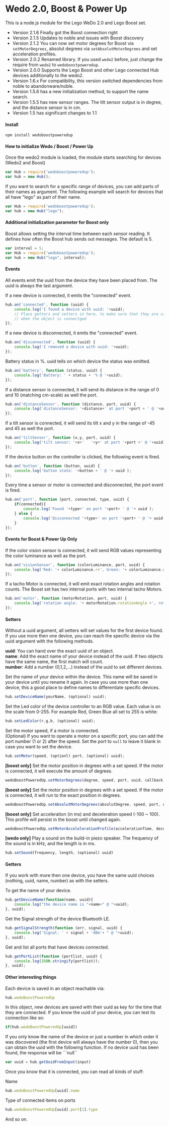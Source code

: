 # Wedo 2.0, Boost & Power Up

This is a node.js module for the Lego WeDo 2.0 and Lego Boost set.

+ Version 2.1.6 Finally got the Boost connection right
+ Version 2.1.5 Updates to noble and issues with Boost discovery
+ Version 2.1.2 You can now set motor degrees for Boost via ```setMotorDegrees```, absolut degrees via ```setAbsolutMotorDegrees``` and set acceleration profiles.
+ Version 2.0.2 Renamed library. If you used ```wedo2``` before, just change the require from ````wedo2```` to  ```wedoboostpoweredup```.
+ Version 2.0.0 Supports the Lego Boost and other Lego connected Hub devices additionally to the wedo2.
+ Version 1.6.x For compatibility, this version switched dependencies from noble to abandonware/noble.
+ Version 1.5.6 has a new initialization method, to support the name search.
+ Version 1.5.5 has new sensor ranges.
The tilt sensor output is in degree, and the distance sensor is in cm.
+ Version 1.5 has significant changes to 1.1


#### Install

~~~~shell
npm install wedoboostpoweredup
~~~~

#### How to initialize Wedo / Boost / Power Up

Once the wedo2 module is loaded, the module starts searching for devices (Wedo2 and Boost)

~~~~js
var Hub = require('wedoboostpoweredup');
var hub = new Hub();
~~~~

If you want to search for a specific range of devices, you can add parts of their names as argument.
The following example will search for devices that all have "lego" as part of their name.

~~~~js
var Hub = require('wedoboostpoweredup');
var hub = new Hub("lego");
~~~~

#### Additional initialization parameter for Boost only
Boost allows setting the interval time between each sensor reading. It defines how often the Boost hub sends out messages. The default is 5.

~~~~js
var interval = 5;
var Hub = require('wedoboostpoweredup');
var hub = new Hub("lego", interval);
~~~~

#### Events

All events emit the uuid from the device they have been placed from.
The uuid is always the last argument.

If a new device is connected, it emits the "connected" event.

~~~~js
hub.on('connected', function (uuid) {
    console.log('I found a device with uuid: '+uuid);
    // Place getters and setters in here, to make sure that they are called,
    // when the object is connectged
});
~~~~

If a new device is disconnected, it emits the "connected" event.

~~~~js
hub.on('disconnected', function (uuid) {
    console.log('I removed a device with uuid: '+uuid);
});
~~~~

Battery status in %. uuid tells on which device the status was emitted.

~~~~js
hub.on('battery', function (status, uuid) {
    console.log('Battery: ' + status + '% @ '+uuid);
});
~~~~

If a distance sensor is connected, it will send its
distance in the range of 0 and 10 (matching cm-scale) as well the port.

~~~~js
hub.on('distanceSensor', function (distance, port, uuid) {
    console.log('distanceSensor: '+distance+' at port '+port + ' @ '+uuid);
});
~~~~

If a tilt sensor is connected, it will send its
tilt x and y in the range of -45 and 45 as well the port.

~~~~js
hub.on('tiltSensor', function (x,y, port, uuid) {
    console.log('tilt sensor: '+x+'   '+y+' at port '+port +' @ '+uuid);
});
~~~~

If the device button on the controller is clicked, the following event is fired.

~~~~js
hub.on('button', function (button, uuid) {
    console.log('button state: '+button + ' @ '+ uuid );
});
~~~~

Every time a sensor or motor is connected and disconnected, the port event is fired.

~~~~js
hub.on('port', function (port, connected, type, uuid) {
    if(connected){
        console.log('Found '+type+' on port '+port+ ' @ '+ uuid );
    } else {
        console.log('Disconnected '+type+' on port '+port+ ' @ '+ uuid );
    }
});
~~~~

#### Events for Boost & Power Up Only

If the color vision sensor is connected, it will send RGB values representing the color luminance as well as the port.

~~~~js
hub.on('visionSensor', function (colorLuminance, port, uuid) {
    console.log('Red: '+ colorLuminance.r+', Green: '+ colorLuminance.g+', Blue: '+ colorLuminance.b+' at port '+port + ' @ '+uuid);
});
~~~~


If a tacho Motor is connected, it will emit exact rotation angles and rotation counts. The Boost set has two internal ports with two internal tacho Motors.

~~~~js
hub.on('motor', function (motorRotation, port, uuid) {
    console.log('rotation angle: '+ motorRotation.rotationAngle +', rotation count: '+ motorRotation.rotationCount+', absolute degree: '+motorRotation.absoluteDeg+' at port '+port + ' @ '+uuid);
});
~~~~

#### Setters

Without a uuid argument, all setters will set values for the first device found.
If you use more then one device, you can reach the specific device via the uuid argument with the following methods.

<b>uuid</b>: You can hand over the exact uuid of an object.<br>
<b>name</b>: Add the exact name of your device instead of the uuid. If two objects have the same name, the first match will count.<br>
<b>number</b>: Add a number (0,1,2,...) instead of the uuid to set different devices.

Set the name of your device within the device. This name will be saved in your device until you rename it again. In case you use more than one device, this a good place to define names to differentiate specific devices.

~~~~js
hub.setDeviceName(yourName, (optional) uuid);
~~~~

Set the Led color of the device controller to an RGB value.
Each value is on the scale from 0-255.
For example Red, Green Blue all set to 255 is white:

~~~~js
hub.setLedColor(r,g,b, (optional) uuid);
~~~~

Set the motor speed, if a motor is connected.<br>
(Optional) If you want to operate a motor on a specific port,
you can add the port number (1 or 2) after the speed.
Set the port to ```null``` to leave it blank in case you want to set the device.

~~~~js
hub.setMotor(speed, (optionl) port, (optional) uuid);
~~~~

**[boost only]** Set the motor position in degrees with a set speed. If the motor is connected, it will execute the amount of degrees.

~~~~js
wedoBoostPoweredUp.setMotorDegrees(degree, speed, port, uuid, callback);
~~~~

**[boost only]** Set the motor position in degrees with a set speed. If the motor is connected, it will run to the exact position in degrees.

~~~~js
wedoBoostPoweredUp.setAbsolutMotorDegrees(absolutDegree, speed, port, uuid, callback);
~~~~



**[boost only]** Set acceleration (in ms) and deceleration speed (-100 ~ 100). This profile will persist in the boost until changed again.

~~~~js
wedoBoostPoweredUp.setMotorAccelelerationProfile(accelerationTime, decelerationTime, port, uuid);
~~~~


**[wedo only]** Play a sound on the build-in piezo speaker.
The frequency of the sound is in kHz, and the length is in ms.


~~~~js
hub.setSound(frequency, length, (optional) uuid)
~~~~


#### Getters

If you work with more then one device, you have the same uuid choices (nothing, uuid, name, number) as with the setters.        

To get the name of your device.

~~~~js
hub.getDeviceName(function(name, uuid){
    console.log("the device name is "+name+" @ "+uuid);
}, uuid);
~~~~

Get the Signal strength of the device Bluetooth LE.

~~~~js
hub.getSignalStrength(function (err, signal, uuid) {
    console.log('Signal: ' + signal + 'dBm'+ " @ "+uuid);
}, uuid);
~~~~

Get and list all ports that have devices connected.

~~~~js
hub.getPortList(function (portlist, uuid) {
    console.log(JSON.stringify(portlist));
}, uuid);
~~~~

#### Other interesting things

Each device is saved in an object reachable via:

~~~~js
hub.wedoBoostPoweredUp
~~~~

In this object, new devices are saved with their uuid as key for the time that they are connected.
If you know the uuid of your device, you can test its connection like so:

~~~~js
if(hub.wedoBoostPoweredUp[uuid])
~~~~

If you only know the name of the device or just a number in which order it was discovered (the first device will always have the number 0),
then you can obtain the uuid with the following function. If no device uuid has been found, the response will be ```null``

~~~~js
var uuid = hub.getUuidFromInput(input)
~~~~

Once you know that it is connected, you can read all kinds of stuff:

Name

~~~~js
hub.wedoBoostPoweredUp[uuid].name
~~~~

Type of connected items on ports

~~~~js
hub.wedoBoostPoweredUp[uuid].port[1].type
~~~~

And so on.
